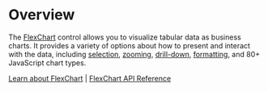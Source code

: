 Overview
======================

The [FlexChart](https://www.grapecity.com/wijmo/api/classes/wijmo_chart.flexchart.html) control allows you to visualize tabular data as business charts. It provides a variety of options about how to present and interact with the data, including [selection](https://www.grapecity.com/wijmo/demos/Chart/Features/Selection/angular), [zooming](https://www.grapecity.com/wijmo/demos/Chart/Features/ZoomingAndPanning/angular), [drill-down](https://www.grapecity.com/wijmo/docs/Topics/Chart/Advanced/Grouping-Drilldown), [formatting](https://www.grapecity.com/wijmo/docs/Topics/Chart/Advanced/Conditional-Format), and 80+ JavaScript chart types.

[Learn about FlexChart](https://www.grapecity.com/wijmo-flexchart) | [FlexChart API Reference](https://www.grapecity.com/wijmo/api/classes/wijmo_chart.flexchart.html)